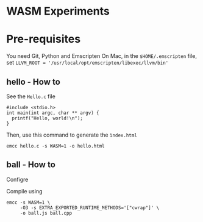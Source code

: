 # WASM Experiments

# Pre-requisites

You need Git, Python and Emscripten
On Mac, in the `$HOME/.emscripten` file, set 
`LLVM_ROOT = '/usr/local/opt/emscripten/libexec/llvm/bin'`

## hello - How to

See the `Hello.c` file

```
#include <stdio.h>
int main(int argc, char ** argv) {
  printf("Hello, world!\n");
}
```

Then, use this command to generate the `ìndex.html`

```
emcc hello.c -s WASM=1 -o hello.html
```



## ball - How to

Configre

Compile using
```
emcc -s WASM=1 \
     -O3 -s EXTRA_EXPORTED_RUNTIME_METHODS='["cwrap"]' \
     -o ball.js ball.cpp 
```
